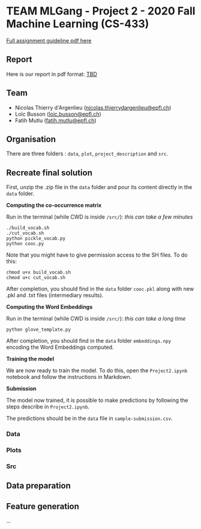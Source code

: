 # TEAM MLGang - Project 2 - 2020 Fall Machine Learning (CS-433)

[Full assignment guideline pdf here](https://github.com/epfml/ML_course/blob/master/projects/project2/project2_description.pdf)

## Report

Here is our report in pdf format: [TBD]()

## Team

- Nicolas Thierry d'Argenlieu (nicolas.thierrydargenlieu@epfl.ch)
- Loïc Busson (loic.busson@epfl.ch)
- Fatih Mutlu (fatih.mutlu@epfl.ch)

## Organisation

There are three folders : `data`, `plot`, `project_description` and `src`.

## Recreate final solution

First, unzip the .zip file in the `data` folder and pour its content directly in the `data` folder.

**Computing the co-occurrence matrix**

Run in the terminal (while CWD is inside `/src/`): *this can take a few minutes*

```
./build_vocab.sh
./cut_vocab.sh
python pickle_vocab.py
python cooc.py
```

Note that you might have to give permission access to the SH files.
To do this:

```
chmod u+x build_vocab.sh
chmod u+c cut_vocab.sh
```

After completion, you should find in the `data` folder `cooc.pkl` along with new .pkl and .txt files (intermediary results).

**Computing the Word Embeddings**

Run in the terminal (while CWD is inside `/src/`): *this can take a long time*

```
python glove_template.py
```

After completion, you should find in the `data` folder `embeddings.npy` encoding the Word Embeddings computed. 

**Training the model**

We are now ready to train the model. To do this, open the `Project2.ipynb` notebook and follow the instructions in Markdown. 

**Submission**

The model now trained, it is possible to make predictions by following the steps describe in `Project2.ipynb`.

The predictions should be in the `data` file in `sample-submission.csv`.  

### Data

### Plots

### Src

## Data preparation

## Feature generation

...


